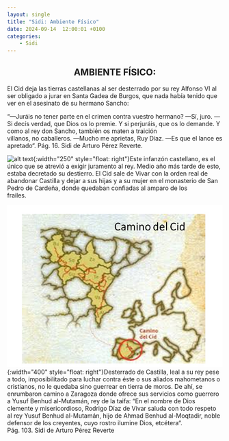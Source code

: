 ```yaml
---
layout: single
title: "Sidi: Ambiente Físico"
date: 2024-09-14  12:00:01 +0100
categories: 
    - Sidi
---
```


<center><h2>AMBIENTE FÍSICO:</h2></center>



El Cid deja las tierras castellanas al ser desterrado por su rey Alfonso VI al ser obligado a jurar en Santa Gadea de Burgos, que nada había tenido que ver en el asesinato de su hermano Sancho:


 “—Juráis no tener parte en el crimen contra vuestro hermano?
  —Sí, juro.
  —Si decís verdad, que Dios os lo premie. Y si perjuráis, que os lo
     demande. Y como al rey don Sancho, también os maten a traición   
     villanos, no caballeros.
  —Mucho me aprietas, Ruy Díaz.
  —Es que el lance es apretado“.   Pág.  16.   Sidi  de Arturo Pérez Reverte.      



![alt text](</assets/img/San Pedro de Cardeña.jpg>){:width="250" style="float: right"}Este infanzón castellano, es el único que se atrevió a exigir 
juramento al rey. Medio año más tarde de esto, estaba decretado su 
destierro. El Cid sale de Vivar con la orden real de abandonar 
Castilla  y dejar a sus hijas y a su mujer en el monasterio de San 
Pedro de Cardeña, donde quedaban confiadas al amparo de los  
frailes.  


![alt text](</assets/img/camino del cid.jpg>){:width="400" style="float: right"}Desterrado de Castilla, leal a su rey pese a todo, imposibilitado 
para luchar contra éste o sus aliados mahometanos o cristianos, no 
le  quedaba sino guerrear en tierra de moros. De ahí, se enrumbaron 
camino a Zaragoza donde ofrece sus servicios como guerrero a Yusuf 
Benhud al-Mutamán, rey de la taifa: “En el nombre de Dios clemente y 
misericordioso, Rodrigo Díaz de Vivar saluda con todo respeto al rey 
Yusuf Benhud al-Mutamán, hijo de Ahmad Benhud al-Moqtadir, noble 
defensor de los creyentes, cuyo rostro ilumine Dios, etcétera“.  
Pág. 103.  Sidi  de Arturo Pérez Reverte



